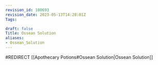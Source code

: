 ```yaml
---
revision_id: 100693
revision_date: 2023-05-13T14:28:01Z
Tags:

draft: false
Title: Ossean Solution
aliases:
- Ossean_Solution
---
```

#REDIRECT [[Apothecary Potions#Ossean Solution|Ossean Solution]]